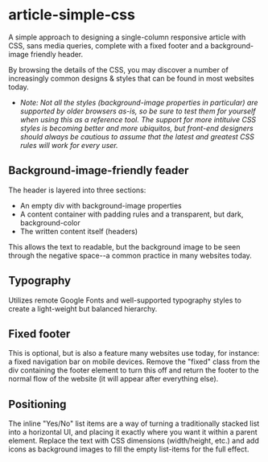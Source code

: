 # article-simple-css
A simple approach to designing a single-column responsive article with CSS, sans media queries, complete with a fixed footer and a background-image friendly header.

By browsing the details of the CSS, you may discover a number of increasingly common designs & styles that can be found in most websites today.

* *Note: Not all the styles (background-image properties in particular) are supported by older browsers as-is, so be sure to test them for yourself when using this as a reference tool. The support for more intituive CSS styles is becoming better and more ubiquitos, but front-end designers should always be cautious to assume that the latest and greatest CSS rules will work for every user.*

## Background-image-friendly feader
The header is layered into three sections:
* An empty div with background-image properties
* A content container with padding rules and a transparent, but dark, background-color
* The written content itself (headers)

This allows the text to readable, but the background image to be seen through the negative space--a common practice in many websites today.

## Typography
Utilizes remote Google Fonts and well-supported typography styles to create a light-weight but balanced hierarchy.

## Fixed footer
This is optional, but is also a feature many websites use today, for instance: a fixed navigation bar on mobile devices. Remove the "fixed" class from the div containing the footer element to turn this off and return the footer to the normal flow of the website (it will appear after everything else).

## Positioning
The inline "Yes/No" list items are a way of turning a traditionally stacked list into a horizontal UI, and placing it exactly where you want it within a parent element. Replace the text with CSS dimensions (width/height, etc.) and add icons as background images to fill the empty list-items for the full effect.
